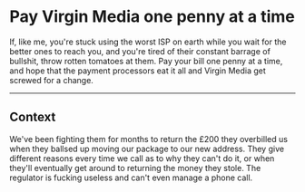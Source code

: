 # Pay Virgin Media one penny at a time

If, like me, you're stuck using the worst ISP on earth while you wait for the better ones to reach you, and you're tired of their constant barrage of bullshit, throw rotten tomatoes at them. Pay your bill one penny at a time, and hope that the payment processors eat it all and Virgin Media get screwed for a change.

---

## Context

We've been fighting them for months to return the £200 they overbilled us when they ballsed up moving our package to our new address. They give different reasons every time we call as to why they can't do it, or when they'll eventually get around to returning the money they stole. The regulator is fucking useless and can't even manage a phone call.
